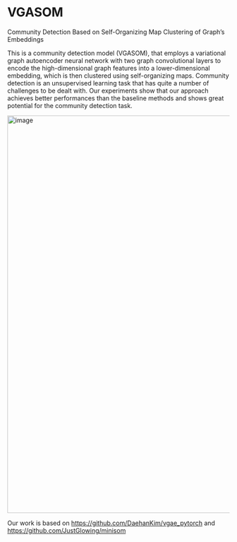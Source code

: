 # VGASOM
 Community Detection Based on Self-Organizing Map Clustering of Graph’s Embeddings
 
This is a community detection model (VGASOM), that employs a variational graph autoencoder neural network with two graph convolutional layers to encode the high-dimensional graph features into a lower-dimensional embedding, which is then clustered using self-organizing maps.
Community detection is an unsupervised learning task that has quite a number of challenges to be dealt with. Our experiments show that our approach achieves better performances than the baseline methods and shows great potential for the community detection task. 



<img width="900" alt="image" src="https://user-images.githubusercontent.com/36483740/233256600-d230c953-6327-4c53-ad79-d2f8d2dfdd1e.png">


Our work is based on <https://github.com/DaehanKim/vgae_pytorch> and https://github.com/JustGlowing/minisom


